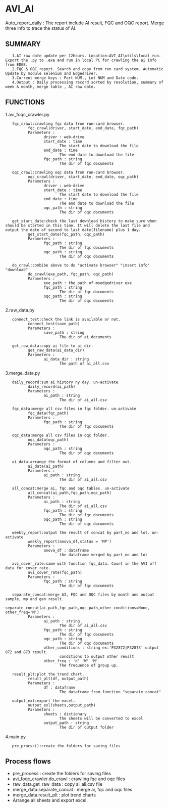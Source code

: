 # AVI_AI
Auto_report_daily : The report include AI result, FQC and OQC report. Merge three info to trace the status of AI.


## SUMMARY

       1.AI raw date update per 12hours. Location:AVI_AI\utils\local_run. Export the .py to .exe and run in local PC for crawling the ai info from EDGE.
       2.FQC & OQC report. Search and copy from run card system. Automatic Update by module selenium and Edgedriver.
       3.Current merge keys : Part NUM., Lot NUM and Date code. 
       4.Output : Daily processing record sorted by resolution, summary of week & month, merge table , AI raw date.
       
## FUNCTIONS

1.avi_foqc_crawler.py

       fqc_crawl:crawling fqc data from run-card browser.
              fqc_crawl(driver, start_date, end_date, fqc_path)
              Parameters : 
                     driver : web-drive
                     start_date : time
                            The start date to download the file
                     end_date : time
                            The end date to download the file
                     fqc_path : string
                            The dir of fqc documents

       oqc_crawl:crawling oqc data from run-card browser.
              oqc_crawl(driver, start_date, end_date, oqc_path)
              Parameters : 
                     driver : web-drive
                     start_date : time
                            The start date to download the file
                     end_date : time
                            The end date to download the file
                     oqc_path : string
                            The dir of oqc documents

       get_start_date:check the last download history to make sure when should be started in this time. It will delete the last file and output the date of second to last date(filename) plus 1 day.
              get_start_date(fqc_path, oqc_path)
              Parameters : 
                     fqc_path : string
                            The dir of fqc documents
                     oqc_path : string
                            The dir of oqc documents

       do_crawl:combibe above to do "activate browser" "insert info" "download"
              do_crawl(exe_path, fqc_path, oqc_path)
              Parameters : 
                     exe_path : the path of msedgedriver.exe
                     fqc_path : string
                            The dir of fqc documents
                     oqc_path : string
                            The dir of oqc documents

2.raw_data.py

       connect_test:check the link is available or not.
              connect_test(save_path)
              Parameters : 
                     save_path : string
                            The dir of ai documents

       get_raw_data:copy ai file to ai dir.
              get_raw_data(ai_data_dir)
              Parameters : 
                     ai_data_dir : string
                            the path of ai_all.csv

3.merge_data.py

       daily_record:sum ai history ny day. un-activate
              daily_record(ai_path)
              Parameters : 
                     ai_path : string
                            The dir of ai_all.csv

       fqc_data:merge all csv files in fqc folder. un-activate
              fqc_data(fqc_path)
              Parameters : 
                     fqc_path : string
                            The dir of fqc documents

       oqc_data:merge all csv files in oqc folder.
              oqc_data(oqc_path)
              Parameters : 
                     oqc_path : string
                            The dir of oqc documents

       ai_data:arrange the format of columns and filter out.
              ai_data(ai_path)
              Parameters : 
                     ai_path : string
                            The dir of ai_all.csv

       all_concat:merge ai, fqc and oqc tables. un-activate
              all_concat(ai_path,fqc_path,oqc_path)
              Parameters : 
                     ai_path : string
                            The dir of ai_all.csv
                     fqc_path : string
                            The dir of fqc documents 
                     oqc_path : string
                            The dir of oqc documents 

       weekly_report:output the result of concat by part_no and lot. un-activate
              weekly_report(anova_df,status = 'MP')
              Parameters : 
                     anova_df : dataframe
                            the dataframe merged by part_no and lot

       avi_cover_rate:same with function fqc_data. Count in the AVI off data for cover rate.
              avi_cover_rate(fqc_path)
              Parameters : 
                     fqc_path : string
                            The dir of fqc documents

       separate_concat:merge AI, FQC and OQC files by month and output sample, mp and gan result.
              separate_concat(ai_path,fqc_path,oqc_path,other_conditions=None, other_freq='M')
              Parameters : 
                     ai_path : string
                            The dir of ai_all.csv
                     fqc_path : string
                            The dir of fqc documents 
                     oqc_path : string
                            The dir of oqc documents
                     other_conditions : string ex:'P32872|P32873' output 872 and 873 result.
                            conditions to output other reuslt
                     other_freq : 'd' 'W' 'M'
                            The frequence of group up.

       result_plt:plot the trend chart.
              result_plt(df, output_path)
              Parameters : 
                     df : dataframe
                            The dataframe from function "separate_concat"

       output_exl:export the excel.
              output_exl(sheets,output_path)
              Parameters : 
                     sheets : dictionary
                            The sheets will be converted to excel
                     output_path : string
                            The dir of output folder
                                   
4.main.py

       pre_procss():create the folders for saving files
       
## Process flows
* pre_process : create the folders for saving files
* avi_foqc_crawler.do_crawl : crawling fqc and oqc files
* raw_data.get_raw_data : copy ai_all.csv file
* merge_data.separate_concat : merge ai, fqc and oqc files
* merge_data.result_plt : plot trend charts
* Arrange all sheets and export excel.
